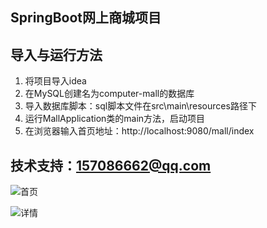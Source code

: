 ## SpringBoot网上商城项目  
## 导入与运行方法
1.  将项目导入idea
2.  在MySQL创建名为computer-mall的数据库
3.  导入数据库脚本：sql脚本文件在src\main\resources路径下
4.  运行MallApplication类的main方法，启动项目
5.  在浏览器输入首页地址：http://localhost:9080/mall/index

## 技术支持：157086662@qq.com 
  
![首页](http://129.211.222.131:18080/images/github/eshopindex.jpg)
  
![详情](http://129.211.222.131:18080/images/github/eshopdetail.jpg)


